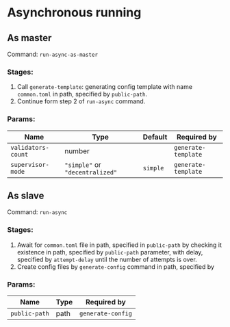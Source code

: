 # Asynchronous running

## As master
Command: `run-async-as-master`

### Stages:
1.  Call `generate-template`: generating config template with name
    `common.toml` in path, specified by `public-path`.
1.  Continue form step 2 of `run-async` command.

### Params:
Name | Type | Default | Required by
--- | ---  | --- | ---
`validators-count` | number |  | `generate-template`
`supervisor-mode` | `"simple"` or `"decentralized"` | `simple` | `generate-template`

## As slave
Command: `run-async`

### Stages:
1.  Await for `common.toml` file in path, specified in `public-path`
    by checking it existence in path, specified by `public-path`
    parameter, with delay, specified by `attempt-delay` until the number of attempts is over.
1.  Create config files by `generate-config` command in path, specified by 

### Params:
Name | Type | Required by
--- | --- | ---
`public-path` | path | `generate-config`
